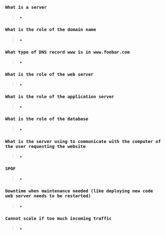 ### ```What is a server```
>- 

### ```What is the role of the domain name```
>- 

### ```What type of DNS record www is in www.foobar.com```
>- 

### ```What is the role of the web server```
>- 

### ```What is the role of the application server```
>- 

### ```What is the role of the database```
>- 

### ```What is the server using to communicate with the computer of the user requesting the website```
>- 

### ```SPOF```
>- 

### ```Downtime when maintenance needed (like deploying new code web server needs to be restarted)```
>- 

### ```Cannot scale if too much incoming traffic```
>- 